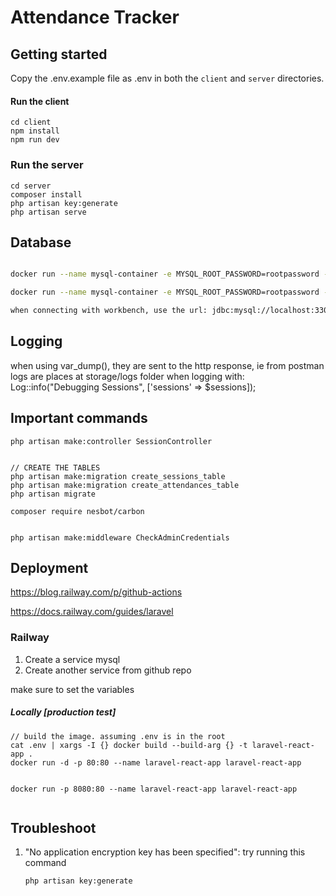 # Attendance Tracker

## Getting started

Copy the .env.example file as .env in both the `client` and `server` directories.

#### Run the client

```
cd client
npm install
npm run dev
```

### Run the server

```
cd server
composer install
php artisan key:generate
php artisan serve
```

## Database

```sh

docker run --name mysql-container -e MYSQL_ROOT_PASSWORD=rootpassword -e MYSQL_DATABASE=attendance_tracker -p 3306:3306 -d mysql:latest

docker run --name mysql-container -e MYSQL_ROOT_PASSWORD=rootpassword -p 3306:3306 -d mysql:latest

when connecting with workbench, use the url: jdbc:mysql://localhost:3306?allowPublicKeyRetrieval=true&useSSL=false
```


## Logging

when using var_dump(), they are sent to the http response, ie from postman
logs are places at storage/logs folder when logging with: Log::info("Debugging Sessions", ['sessions' => $sessions]);



## Important commands

```
php artisan make:controller SessionController


// CREATE THE TABLES
php artisan make:migration create_sessions_table
php artisan make:migration create_attendances_table
php artisan migrate

composer require nesbot/carbon


php artisan make:middleware CheckAdminCredentials

```

## Deployment

https://blog.railway.com/p/github-actions 

https://docs.railway.com/guides/laravel 

### Railway

1. Create a service mysql
2. Create another service from github repo

make sure to set the variables


##### Locally [production test]
```
// build the image. assuming .env is in the root
cat .env | xargs -I {} docker build --build-arg {} -t laravel-react-app .
docker run -d -p 80:80 --name laravel-react-app laravel-react-app


docker run -p 8080:80 --name laravel-react-app laravel-react-app


```
## Troubleshoot

1. "No application encryption key has been specified": try running this command

    ```sh 
    php artisan key:generate
    ```